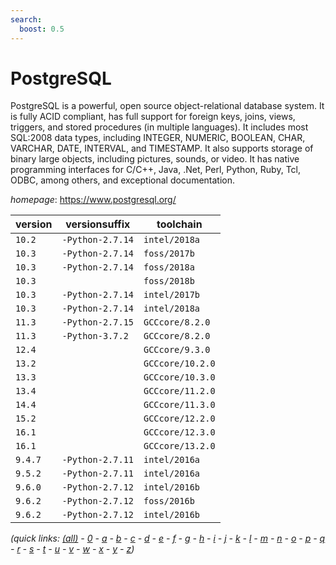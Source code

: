 ```yaml
---
search:
  boost: 0.5
---
```

# PostgreSQL

PostgreSQL is a powerful, open source object-relational database system.  It is fully ACID compliant, has full support for foreign keys,  joins, views, triggers, and stored procedures (in multiple languages).  It includes most SQL:2008 data types, including INTEGER,  NUMERIC, BOOLEAN, CHAR, VARCHAR, DATE, INTERVAL, and TIMESTAMP.  It also supports storage of binary large objects, including pictures,  sounds, or video. It has native programming interfaces for C/C++, Java,  .Net, Perl, Python, Ruby, Tcl, ODBC, among others, and exceptional documentation.

*homepage*: <https://www.postgresql.org/>

version | versionsuffix | toolchain
--------|---------------|----------
``10.2`` | ``-Python-2.7.14`` | ``intel/2018a``
``10.3`` | ``-Python-2.7.14`` | ``foss/2017b``
``10.3`` | ``-Python-2.7.14`` | ``foss/2018a``
``10.3`` |  | ``foss/2018b``
``10.3`` | ``-Python-2.7.14`` | ``intel/2017b``
``10.3`` | ``-Python-2.7.14`` | ``intel/2018a``
``11.3`` | ``-Python-2.7.15`` | ``GCCcore/8.2.0``
``11.3`` | ``-Python-3.7.2`` | ``GCCcore/8.2.0``
``12.4`` |  | ``GCCcore/9.3.0``
``13.2`` |  | ``GCCcore/10.2.0``
``13.3`` |  | ``GCCcore/10.3.0``
``13.4`` |  | ``GCCcore/11.2.0``
``14.4`` |  | ``GCCcore/11.3.0``
``15.2`` |  | ``GCCcore/12.2.0``
``16.1`` |  | ``GCCcore/12.3.0``
``16.1`` |  | ``GCCcore/13.2.0``
``9.4.7`` | ``-Python-2.7.11`` | ``intel/2016a``
``9.5.2`` | ``-Python-2.7.11`` | ``intel/2016a``
``9.6.0`` | ``-Python-2.7.12`` | ``intel/2016b``
``9.6.2`` | ``-Python-2.7.12`` | ``foss/2016b``
``9.6.2`` | ``-Python-2.7.12`` | ``intel/2016b``


*(quick links: [(all)](../index.md) - [0](../0/index.md) - [a](../a/index.md) - [b](../b/index.md) - [c](../c/index.md) - [d](../d/index.md) - [e](../e/index.md) - [f](../f/index.md) - [g](../g/index.md) - [h](../h/index.md) - [i](../i/index.md) - [j](../j/index.md) - [k](../k/index.md) - [l](../l/index.md) - [m](../m/index.md) - [n](../n/index.md) - [o](../o/index.md) - [p](../p/index.md) - [q](../q/index.md) - [r](../r/index.md) - [s](../s/index.md) - [t](../t/index.md) - [u](../u/index.md) - [v](../v/index.md) - [w](../w/index.md) - [x](../x/index.md) - [y](../y/index.md) - [z](../z/index.md))*

